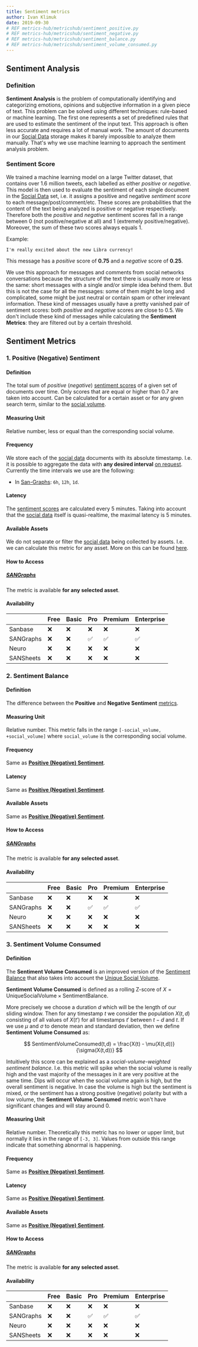 ```yaml
---
title: Sentiment metrics
author: Ivan Klimuk
date: 2019-09-30
# REF metrics-hub/metricshub/sentiment_positive.py
# REF metrics-hub/metricshub/sentiment_negative.py
# REF metrics-hub/metricshub/sentiment_balance.py
# REF metrics-hub/metricshub/sentiment_volume_consumed.py
---
```


## Sentiment Analysis

### Definition

**Sentiment Analysis** is the problem of computationally identifying and categorizing emotions, opinions and subjective information in a given piece of text. This problem can be solved using different techniques: rule-based or machine learning. The first one represents a set of predefined rules that are used to estimate the sentiment of the input text. This approach is often less accurate and requires a lot of manual work. The amount of documents in our [Social Data](/metrics/social-sentiment/social-data) storage makes it barely impossible to analyze them manually. That's why we use machine learning to approach the sentiment analysis problem.

### Sentiment Score

We trained a machine learning model on a large Twitter dataset, that contains over 1.6 million tweets, each labelled as either _positive_ or _negative_. This model is then used to evaluate the sentiment of each single document in the [Social Data](/metrics/social-sentiment/social-data) set, i.e. it assigns a positive and negative _sentiment score_ to each message/post/comment/etc. These scores are probabilities that the content of the text being analyzed is positive or negative respectively. Therefore both the _positive_ and _negative_ sentiment scores fall in a range between 0 (not positive/negative at all) and 1 (extremely positive/negative). Moreover, the sum of these two scores always equals 1.

Example:
```
I'm really excited about the new Libra currency!
```
This message has a _positive_ score of **0.75** and a _negative_ score of **0.25**.

We use this approach for messages and comments from social networks conversations because the structure of the text there is usually more or less the same: short messages with a single and/or simple idea behind them. But this is not the case for all the messages: some of them might be long and complicated, some might be just neutral or contain spam or other irrelevant information. These kind of messages usually have a pretty vanished pair of sentiment scores: both _positive_ and _negative_ scores are close to 0.5. We don't include these kind of messages while calculating the **Sentiment Metrics**: they are filtered out by a certain threshold.

## Sentiment Metrics

### 1. Positive (Negative) Sentiment

#### Definition

The total sum of _positive_ (_negative_) [sentiment scores](#sentiment-score) of a given set of documents over time. Only scores that are equal or higher than 0.7 are taken into account. Can be calculated for a certain asset or for any given search term, similar to the [social volume](/social-volume-metrics/##social-volume).

#### Measuring Unit

Relative number, less or equal than the corresponding social volume.

#### Frequency

We store each of the [social data](social-data/) documents with its absolute timestamp. I.e. it is possible to aggregate the data with **any desired interval** [on request](access-plans/). Currently the time intervals we use are the following:

- In [San-Graphs](https://graphs.santiment.net/social): `6h`, `12h`, `1d`.

#### Latency

The [sentiment scores](#sentiment-score) are calculated every 5 minutes. Taking into account that the [social data](/social-data) itself is quasi-realtime, the maximal latency is 5 minutes.

#### Available Assets

We do not separate or filter the [social data](social-data/) being collected by assets. I.e. we can calculate this metric for any asset. More on this can be found [here](/social-volume-metrics/#available-assets).

#### How to Access

##### [SANGraphs](https://graphs.santiment.net/social)

The metric is available **for any selected asset**.

#### Availability

||Free|Basic|Pro|Premium|Enterprise|
|---|---|---|---|---|---|
|Sanbase|:x:|:x:|:x:|:x:|:x:|
|SANGraphs|:x:|:x:|:white_check_mark:|:white_check_mark:|:white_check_mark:|
|Neuro|:x:|:x:|:x:|:x:|:x:|
|SANSheets|:x:|:x:|:x:|:x:|:x:|

### 2. Sentiment Balance

#### Definition

The difference between the **Positive** and **Negative Sentiment** [metrics](#positive-negative-sentiment).

#### Measuring Unit

Relative number. This metric falls in the range `[-social_volume, +social_volume]` where `social_volume` is the corresponding social volume.

#### Frequency

Same as [**Positive (Negative) Sentiment**](#positive-negative-sentiment).

#### Latency

Same as [**Positive (Negative) Sentiment**](#positive-negative-sentiment).

#### Available Assets

Same as [**Positive (Negative) Sentiment**](#positive-negative-sentiment).

#### How to Access

##### [SANGraphs](https://graphs.santiment.net/social)

The metric is available **for any selected asset**.

#### Availability

||Free|Basic|Pro|Premium|Enterprise|
|---|---|---|---|---|---|
|Sanbase|:x:|:x:|:x:|:x:|:x:|
|SANGraphs|:x:|:x:|:white_check_mark:|:white_check_mark:|:white_check_mark:|
|Neuro|:x:|:x:|:x:|:x:|:x:|
|SANSheets|:x:|:x:|:x:|:x:|:x:|

### 3. Sentiment Volume Consumed

#### Definition

The **Sentiment Volume Consumed** is an improved version of the [Sentiment Balance](#sentiment-balance) that also takes into account the [Unique Social Volume](/social-volume-metrics/#unique-social-volume).

**Sentiment Volume Consumed** is defined as a rolling Z-score of
$X = \mathrm{Unique Social Volume} \times \mathrm{Sentiment
Balance}$.

More precisely we choose a duration $d$ which will be the length of
our sliding window. Then for any timestamp $t$ we consider the population
$X(t,d)$ consisting of all values of
$X(t')$ for all
timestamps $t'$ between $t-d$ and $t$. If we use $\mu$ and $\sigma$ to
denote mean and standard deviation, then we define **Sentiment Volume Consumed** as:

$$
SentimentVolumeConsumed(t,d) = \frac{X(t) - \mu(X(t,d))}{\sigma(X(t,d))}
$$

Intuitively this score can be explained as a _social-volume-weighted sentiment balance_. I.e. this metric will spike when the social volume is really high and the vast majority of the messages in it are very positive at the same time. Dips will occur when the social volume again is high, but the overall sentiment is negative. In case the volume is high but the sentiment is mixed, or the sentiment has a strong positive (negative) polarity but with a low volume, the **Sentiment Volume Consumed** metric won't have significant changes and will stay around 0.

#### Measuring Unit

Relative number. Theoretically this metric has no lower or upper limit, but normally it lies in the range of `[-3, 3]`. Values from outside this range indicate that something abnormal is happening.

#### Frequency

Same as [**Positive (Negative) Sentiment**](#positive-negative-sentiment).

#### Latency

Same as [**Positive (Negative) Sentiment**](#positive-negative-sentiment).

#### Available Assets

Same as [**Positive (Negative) Sentiment**](#positive-negative-sentiment).

#### How to Access

##### [SANGraphs](https://graphs.santiment.net/social)

The metric is available **for any selected asset**.

#### Availability

||Free|Basic|Pro|Premium|Enterprise|
|---|---|---|---|---|---|
|Sanbase|:x:|:x:|:x:|:x:|:x:|
|SANGraphs|:x:|:x:|:white_check_mark:|:white_check_mark:|:white_check_mark:|
|Neuro|:x:|:x:|:x:|:x:|:x:|
|SANSheets|:x:|:x:|:x:|:x:|:x:|
